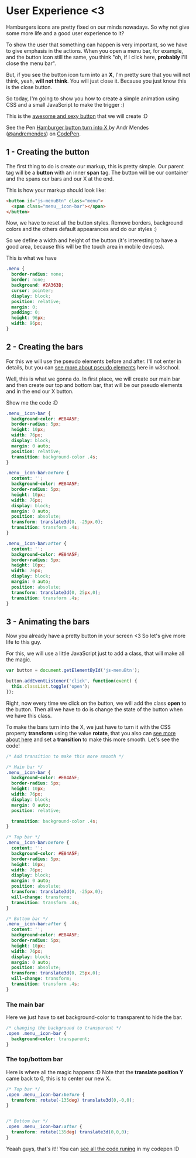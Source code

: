 # User Experience <3

Hamburgers icons are pretty fixed on our minds nowadays. So why not give some
more life and a good user experience to it?

To show the user that something can happen is very important, so we have to give emphasis in the actions. When you open a menu bar, for example, and the button icon still the same, you think "oh, if I click here, **probably** I'll close the menu bar".

But, if you see the button icon turn into an **X**, I'm pretty sure that you will not think, yeah, **will not think**. You will just close it. Because you just know this is the close button.

So today, I'm going to show you how to create a simple animation using CSS and a small JavaScript to make the trigger :)

This is the [awesome and sexy button](http://codepen.io/andremendes/pen/qaeKMG "See the code in codepen") that we will create :D

<p data-height="265" data-theme-id="0" data-slug-hash="qaeKMG" data-default-tab="result" data-user="andremendes" data-embed-version="2" data-pen-title="Hamburger button turn into X " class="codepen">See the Pen <a href="http://codepen.io/andremendes/pen/qaeKMG/">Hamburger button turn into X </a> by Andr Mendes (<a href="http://codepen.io/andremendes">@andremendes</a>) on <a href="http://codepen.io">CodePen</a>.</p>
<script async src="https://production-assets.codepen.io/assets/embed/ei.js"></script>

## 1 - Creating the button

The first thing to do is create our markup, this is pretty simple. Our parent tag will be a **button** with an inner **span** tag. The button will be our container and the spans our bars and our X at the end.

This is how your markup should look like:

```html
<button id="js-menuBtn" class="menu">
  <span class="menu__icon-bar"></span>
</button>
```

Now, we have to reset all the button styles. Remove borders, background colors and the others default appearances and do our styles :)

So we define a width and height of the button (it's interesting to have a good area, because this will be the touch area in mobile devices).

This is what we have

```css
.menu {
  border-radius: none;
  border: none;
  background: #2A363B;
  cursor: pointer;
  display: block;
  position: relative;
  margin: 0;
  padding: 0;
  height: 96px;
  width: 96px;
}
```

## 2 - Creating the bars

For this we will use the pseudo elements before and after. I'll not enter in details, but you can [see more about pseudo elements](http://www.w3schools.com/css/css_pseudo_elements.asp "See about in w3school") here in w3school.

Well, this is what we gonna do. In first place, we will create our main bar and then create our top and bottom bar, that will be our pseudo elements and in the end our X button.

Show me the code :D

```css
.menu__icon-bar {
  background-color: #E84A5F;
  border-radius: 5px;
  height: 10px;
  width: 76px;
  display: block;
  margin: 0 auto;
  position: relative;
  transition: background-color .4s;
}

.menu__icon-bar:before {
  content: '';
  background-color: #E84A5F;
  border-radius: 5px;
  height: 10px;
  width: 76px;
  display: block;
  margin: 0 auto;
  position: absolute;
  transform: translate3d(0, -25px,0);
  transition: transform .4s;
}

.menu__icon-bar:after {
  content: '';
  background-color: #E84A5F;
  border-radius: 5px;
  height: 10px;
  width: 76px;
  display: block;
  margin: 0 auto;
  position: absolute;
  transform: translate3d(0, 25px,0);
  transition: transform .4s;
}
```

## 3 - Animating the bars

Now you already have a pretty button in your screen <3 So let's give more life to this guy.

For this, we will use a little JavaScript just to add a class, that will make all the magic.

```javascript
var button = document.getElementById('js-menuBtn');

button.addEventListener('click', function(event) {
  this.classList.toggle('open');
});
```

Right, now every time we click on the button, we will add the class **open** to the button. Then all we have to do is change the state of the button when we have this class.

To make the bars turn into the X, we just have to turn it with the CSS property **transform** using the value **rotate**, that you also can [see more about here](http://www.w3schools.com/cssref/css3_pr_transform.asp "See about in w3school") and set a **transition** to make this more smooth. Let's see the code!

```css
/* Add transition to make this more smooth */

/* Main bar */
.menu__icon-bar {
  background-color: #E84A5F;
  border-radius: 5px;
  height: 10px;
  width: 76px;
  display: block;
  margin: 0 auto;
  position: relative;

  transition: background-color .4s;
}

/* Top bar */
.menu__icon-bar:before {
  content: '';
  background-color: #E84A5F;
  border-radius: 5px;
  height: 10px;
  width: 76px;
  display: block;
  margin: 0 auto;
  position: absolute;
  transform: translate3d(0, -25px,0);
  will-change: transform;
  transition: transform .4s;
}

/* Bottom bar */
.menu__icon-bar:after {
  content: '';
  background-color: #E84A5F;
  border-radius: 5px;
  height: 10px;
  width: 76px;
  display: block;
  margin: 0 auto;
  position: absolute;
  transform: translate3d(0, 25px,0);
  will-change: transform;
  transition: transform .4s;
}
```

### The main bar

Here we just have to set background-color to transparent to hide the bar.

```css
/* changing the background to transparent */
.open .menu__icon-bar {
  background-color: transparent;
}
```

### The top/bottom bar

Here is where all the magic happens :D Note that the **translate position Y** came back to 0, this is to center our new X.

```css
/* Top bar */
.open .menu__icon-bar:before {
  transform: rotate(-135deg) translate3d(0,-0,0);
}


/* Bottom bar */
.open .menu__icon-bar:after {
  transform: rotate(135deg) translate3d(0,0,0);
}
```

Yeaah guys, that's it!! You can [see all the code runing](http://codepen.io/andremendes/pen/qaeKMG "See the code in codepen") in my codepen :D


